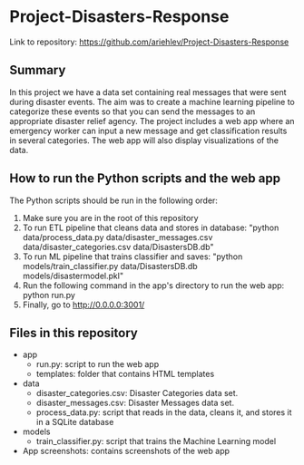 # Project-Disasters-Response

Link to repository: https://github.com/ariehlev/Project-Disasters-Response
 
 ## Summary
 In this project we have a data set containing real messages that were sent during disaster events. The aim was to create a machine learning pipeline to categorize these events so that you can send the messages to an appropriate disaster relief agency.
The project includes a web app where an emergency worker can input a new message and get classification results in several categories. The web app will also display visualizations of the data. 
 
 
 ## How to run the Python scripts and the web app
 The Python scripts should be run in the following order:
 1. Make sure you are in the root of this repository
 2. To run ETL pipeline that cleans data and stores in database: "python data/process_data.py data/disaster_messages.csv data/disaster_categories.csv data/DisastersDB.db"
 3. To run ML pipeline that trains classifier and saves: "python models/train_classifier.py data/DisastersDB.db models/disastermodel.pkl"
 4. Run the following command in the app's directory to run the web app: python run.py
 5. Finally, go to http://0.0.0.0:3001/

## Files in this repository
- app
  - run.py: script to run the web app
  - templates: folder that contains HTML templates
- data
  - disaster_categories.csv: Disaster Categories data set.
  - disaster_messages.csv: Disaster Messages data set.
  - process_data.py: script that reads in the data, cleans it, and stores it in a SQLite database
- models
  - train_classifier.py: script that trains the Machine Learning model
- App screenshots: contains screenshots of the web app
